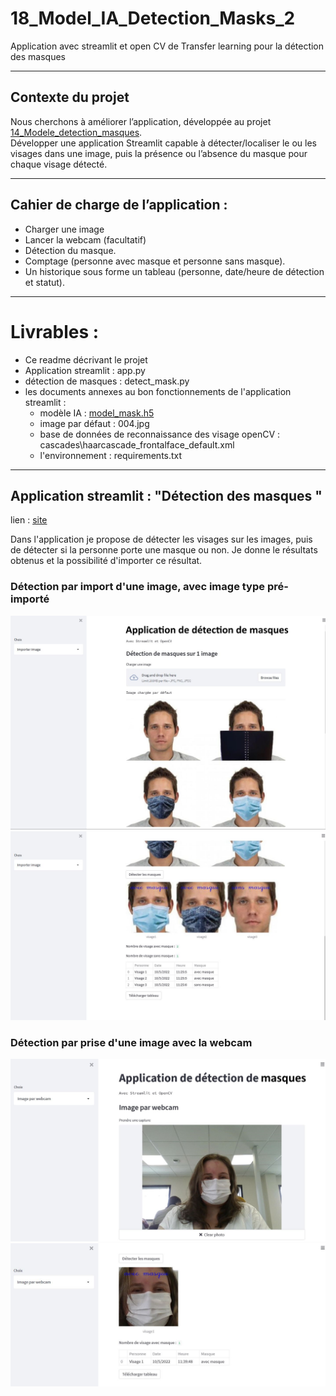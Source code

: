 # 18_Model_IA_Detection_Masks_2
Application avec streamlit et open CV de Transfer learning pour la détection des masques

**************************************************************************************************************
## Contexte du projet
Nous cherchons à améliorer l’application, développée au projet [14_Modele_detection_masques](https://github.com/MainaLD/14_Modele_intelligent_detection_masques).</br>
Développer une application Streamlit capable à détecter/localiser le ou les visages dans une image, puis la présence ou l’absence du masque pour chaque visage détecté.

**************************************************************************************************************
## Cahier de charge de l’application :
- Charger une image
- Lancer la webcam (facultatif)
- Détection du masque.
- Comptage (personne avec masque et personne sans masque).
- Un historique sous forme un tableau (personne, date/heure de détection et statut).

**************************************************************************************************************
# Livrables :
- Ce readme décrivant le projet
- Application streamlit : app.py
- détection de masques : detect_mask.py
- les documents annexes au bon fonctionnements de l'application streamlit :
    - modèle IA : [model_mask.h5](https://drive.google.com/file/d/1-4OFNg_QGEQLkae8Xg1roJzZnRm1SuJw/view?usp=sharing)
    - image par défaut : 004.jpg
    - base de données de reconnaissance des visage openCV : cascades\haarcascade_frontalface_default.xml
    - l'environnement : requirements.txt

**************************************************************************************************************
## Application streamlit : "Détection des masques "
lien : [site](https://share.streamlit.io/mainald/18_model_ia_detection_masks_2/main/app.py)

Dans l'application je propose de détecter les visages sur les images, puis de détecter si la personne porte une masque ou non.
Je donne le résultats obtenus et la possibilité d'importer ce résultat. 

### Détection par import d'une image, avec image type pré-importé
![1](images\Capture01.JPG)
![2](images\Capture02.JPG)
### Détection par prise d'une image avec la webcam
![3](images\Capture03.JPG)
![4](images\Capture04.JPG)


